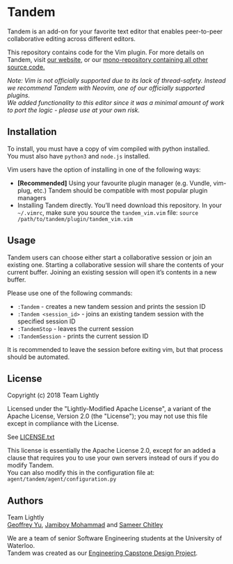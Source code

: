 # Tandem

Tandem is an add-on for your favorite text editor that enables peer-to-peer
collaborative editing across different editors.

This repository contains code for the Vim plugin. For more details on Tandem,
visit [our website](http://typeintandem.com), or our [mono-repository
containing all other source code.](https://github.com/typeintandem/tandem)

*Note: Vim is not officially supported due to its lack of thread-safety.
Instead we recommend Tandem with Neovim, one of our officially supported
plugins.  
We added functionality to this editor since it was a minimal amount of work to
port the logic - please use at your own risk.*

## Installation
To install, you must have a copy of vim compiled with python installed.  
You must also have `python3` and `node.js` installed.

Vim users have the option of installing in one of the following ways:
- **[Recommended]** Using your favourite plugin manager (e.g. Vundle, vim-plug,
  etc.) Tandem should be compatible with most popular plugin managers
- Installing Tandem directly. You’ll need download this repository. In your
  `~/.vimrc`, make sure you source the `tandem_vim.vim` file:
`source /path/to/tandem/plugin/tandem_vim.vim`

## Usage
Tandem users can choose either start a collaborative session or join an
existing one. Starting a collaborative session will share the contents of your
current buffer. Joining an existing session will open it’s contents in a new
buffer.

Please use one of the following commands:
- `:Tandem` - creates a new tandem session and prints the session ID
- `:Tandem <session_id>` - joins an existing tandem session with the specified
  session ID
- `:TandemStop` - leaves the current session
- `:TandemSession` - prints the current session ID

It is recommended to leave the session before exiting vim, but that process
should be automated.

## License
Copyright (c) 2018 Team Lightly

Licensed under the "Lightly-Modified Apache License", a variant of the Apache
License, Version 2.0 (the "License"); you may not use this file except in
compliance with the License. 

See [LICENSE.txt](LICENSE.txt)

This license is essentially the Apache License 2.0, except for an added a
clause that requires you to use your own servers instead of ours if you do
modify Tandem.  
You can also modify this in the configuration file at:
`agent/tandem/agent/configuration.py`

## Authors
Team Lightly  
[Geoffrey Yu](https://github.com/geoffxy), [Jamiboy
Mohammad](https://github.com/jamiboym) and [Sameer
Chitley](https://github.com/rageandqq)

We are a team of senior Software Engineering students at the University of
Waterloo.  
Tandem was created as our [Engineering Capstone Design
Project](https://uwaterloo.ca/capstone-design).
